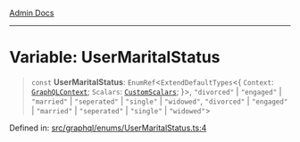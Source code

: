 [Admin Docs](/)

***

# Variable: UserMaritalStatus

> `const` **UserMaritalStatus**: `EnumRef`\<`ExtendDefaultTypes`\<\{ `Context`: [`GraphQLContext`](../../../context/type-aliases/GraphQLContext.md); `Scalars`: [`CustomScalars`](../../../scalars/type-aliases/CustomScalars.md); \}\>, `"divorced"` \| `"engaged"` \| `"married"` \| `"seperated"` \| `"single"` \| `"widowed"`, `"divorced"` \| `"engaged"` \| `"married"` \| `"seperated"` \| `"single"` \| `"widowed"`\>

Defined in: [src/graphql/enums/UserMaritalStatus.ts:4](https://github.com/Suyash878/talawa-api/blob/2164956a3cfab8e53ec86349b53a841816d69cde/src/graphql/enums/UserMaritalStatus.ts#L4)
